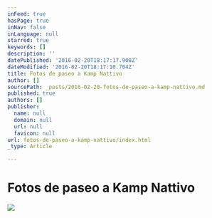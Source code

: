 ```yaml
---
inFeed: true
hasPage: true
inNav: false
inLanguage: null
starred: true
keywords: []
description: ''
datePublished: '2016-02-20T18:17:17.908Z'
dateModified: '2016-02-20T18:17:10.704Z'
title: Fotos de paseo a Kamp Nattivo
author: []
sourcePath: _posts/2016-02-20-fotos-de-paseo-a-kamp-nattivo.md
published: true
authors: []
publisher:
  name: null
  domain: null
  url: null
  favicon: null
url: fotos-de-paseo-a-kamp-nattivo/index.html
_type: Article

---
```

# Fotos de paseo a Kamp Nattivo
![](https://the-grid-user-content.s3-us-west-2.amazonaws.com/ba8e4d38-a826-4751-8e4f-d955f9404efb.jpg)